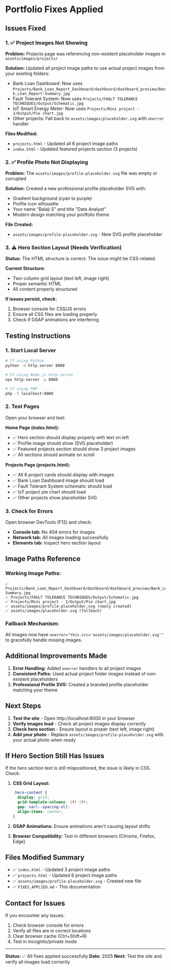 # Portfolio Fixes Applied

## Issues Fixed

### 1. ✅ Project Images Not Showing
**Problem:** Projects page was referencing non-existent placeholder images in `assets/images/projects/`

**Solution:** Updated all project image paths to use actual project images from your existing folders:
- Bank Loan Dashboard: Now uses `Projects/Bank_Loan_Report_Dashboard/dashboard/dashboard_preview/Bank_Loan_Report-Summary.jpg`
- Fault Tolerant System: Now uses `Projects/FAULT TOLERANCE TECHNIQUES/Output/Schematic.jpg`
- IoT Smart Energy Meter: Now uses `Projects/Mini project - 2/Output/Pie chart.jpg`
- Other projects: Fall back to `assets/images/placeholder.svg` with `onerror` handler

**Files Modified:**
- `projects.html` - Updated all 6 project image paths
- `index.html` - Updated featured projects section (3 projects)

### 2. ✅ Profile Photo Not Displaying
**Problem:** The `assets/images/profile-placeholder.svg` file was empty or corrupted

**Solution:** Created a new professional profile placeholder SVG with:
- Gradient background (cyan to purple)
- Profile icon silhouette
- Your name "Balaji S" and title "Data Analyst"
- Modern design matching your portfolio theme

**File Created:**
- `assets/images/profile-placeholder.svg` - New SVG profile placeholder

### 3. ⚠️ Hero Section Layout (Needs Verification)
**Status:** The HTML structure is correct. The issue might be CSS-related.

**Current Structure:**
- Two-column grid layout (text left, image right)
- Proper semantic HTML
- All content properly structured

**If issues persist, check:**
1. Browser console for CSS/JS errors
2. Ensure all CSS files are loading properly
3. Check if GSAP animations are interfering

## Testing Instructions

### 1. Start Local Server
```bash
# If using Python
python -m http.server 8000

# If using Node.js http-server
npx http-server -p 8000

# If using PHP
php -S localhost:8000
```

### 2. Test Pages
Open your browser and test:

**Home Page (index.html):**
- ✅ Hero section should display properly with text on left
- ✅ Profile image should show (SVG placeholder)
- ✅ Featured projects section should show 3 project images
- ✅ All sections should animate on scroll

**Projects Page (projects.html):**
- ✅ All 6 project cards should display with images
- ✅ Bank Loan Dashboard image should load
- ✅ Fault Tolerant System schematic should load
- ✅ IoT project pie chart should load
- ✅ Other projects show placeholder SVG

### 3. Check for Errors
Open browser DevTools (F12) and check:
- **Console tab:** No 404 errors for images
- **Network tab:** All images loading successfully
- **Elements tab:** Inspect hero section layout

## Image Paths Reference

### Working Image Paths:
```
✅ Projects/Bank_Loan_Report_Dashboard/dashboard/dashboard_preview/Bank_Loan_Report-Summary.jpg
✅ Projects/FAULT TOLERANCE TECHNIQUES/Output/Schematic.jpg
✅ Projects/Mini project - 2/Output/Pie chart.jpg
✅ assets/images/profile-placeholder.svg (newly created)
✅ assets/images/placeholder.svg (fallback)
```

### Fallback Mechanism:
All images now have `onerror="this.src='assets/images/placeholder.svg'"` to gracefully handle missing images.

## Additional Improvements Made

1. **Error Handling:** Added `onerror` handlers to all project images
2. **Consistent Paths:** Used actual project folder images instead of non-existent placeholders
3. **Professional Profile SVG:** Created a branded profile placeholder matching your theme

## Next Steps

1. **Test the site** - Open http://localhost:8000 in your browser
2. **Verify images load** - Check all project images display correctly
3. **Check hero section** - Ensure layout is proper (text left, image right)
4. **Add your photo** - Replace `assets/images/profile-placeholder.svg` with your actual photo when ready

## If Hero Section Still Has Issues

If the hero section text is still mispositioned, the issue is likely in CSS. Check:

1. **CSS Grid Layout:**
   ```css
   .hero-content {
     display: grid;
     grid-template-columns: 1fr 1fr;
     gap: var(--spacing-xl);
     align-items: center;
   }
   ```

2. **GSAP Animations:** Ensure animations aren't causing layout shifts

3. **Browser Compatibility:** Test in different browsers (Chrome, Firefox, Edge)

## Files Modified Summary

- ✅ `index.html` - Updated 3 project image paths
- ✅ `projects.html` - Updated 6 project image paths  
- ✅ `assets/images/profile-placeholder.svg` - Created new file
- ✅ `FIXES_APPLIED.md` - This documentation

## Contact for Issues

If you encounter any issues:
1. Check browser console for errors
2. Verify all files are in correct locations
3. Clear browser cache (Ctrl+Shift+R)
4. Test in incognito/private mode

---

**Status:** ✅ All fixes applied successfully
**Date:** 2025
**Next:** Test the site and verify all images load correctly
